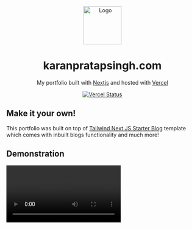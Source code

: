 <div align="center">
  <img alt="Logo" src="https://user-images.githubusercontent.com/29705703/128719328-ed17026c-09f8-4f7c-a435-02881dc49b96.png" width="100px" />
</div>
<h1 align="center">
  karanpratapsingh.com
</h1>
<p align="center">
  My portfolio built with <a href="https://nextjs.org/" target="_blank">Nextjs</a> and hosted with <a href="https://www.vercel.com/" target="_blank">Vercel</a>
</p>
<p align="center">
  <a href="https://app.netlify.com/sites/karanpratapsingh/deploys" target="_blank">
    <img src="http://therealsujitk-vercel-badge.vercel.app/?app=portfolio&style=for-the-badge" alt="Vercel Status" />
  </a>
</p>

## Make it your own!

This portfolio was built on top of [Tailwind Next JS Starter Blog](https://github.com/timlrx/tailwind-nextjs-starter-blog) template which comes with inbuilt blogs functionality and much more!

## Demonstration

<video src="https://user-images.githubusercontent.com/29705703/163711980-6d463045-e34a-4d92-9796-487c37268c10.mp4" autoplay />

## Screenshots

<img width="50%" src="https://user-images.githubusercontent.com/29705703/163708679-a1cc0586-1295-4590-a96a-dc6898a9288f.png" /><img width="50%" src="https://user-images.githubusercontent.com/29705703/163708677-77da33d4-c905-4e0f-8b3a-e432ef71c82f.png" /><img width="50%" src="https://user-images.githubusercontent.com/29705703/163708681-ddb852af-b802-4064-8d39-90ce46e0f5ae.png" /><img width="50%" src="https://user-images.githubusercontent.com/29705703/163708676-73db878d-4a84-4693-9cc0-2d98e276a277.png" />
